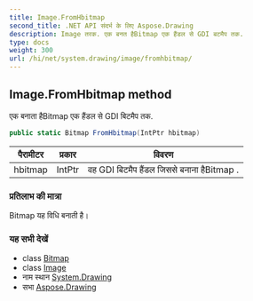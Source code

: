 ```yaml
---
title: Image.FromHbitmap
second_title: .NET API संदर्भ के लिए Aspose.Drawing
description: Image तरक. एक बनत हैBitmap एक हैंडल से GDI बटमैप तक.
type: docs
weight: 300
url: /hi/net/system.drawing/image/fromhbitmap/
---
```

## Image.FromHbitmap method

एक बनाता हैBitmap एक हैंडल से GDI बिटमैप तक.

```csharp
public static Bitmap FromHbitmap(IntPtr hbitmap)
```

| पैरामीटर | प्रकार | विवरण |
| --- | --- | --- |
| hbitmap | IntPtr | वह GDI बिटमैप हैंडल जिससे बनाना हैBitmap . |

### प्रतिलाभ की मात्रा

Bitmap यह विधि बनाती है।

### यह सभी देखें

* class [Bitmap](../../bitmap/)
* class [Image](../)
* नाम स्थान [System.Drawing](../../image/)
* सभा [Aspose.Drawing](../../../)


